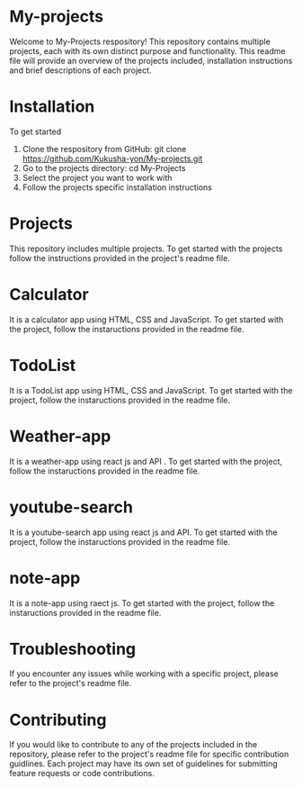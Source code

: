 # My-projects
Welcome to My-Projects respository! This repository contains multiple projects, each with its own distinct purpose and functionality. This readme file will provide an overview of the projects included, installation instructions and brief descriptions of each project.
# Installation
To get started
1. Clone the respository from GitHub: git clone https://github.com/Kukusha-yon/My-projects.git
2. Go to the projects directory: cd My-Projects
3. Select the project you want to work with
4. Follow the projects specific installation instructions
# Projects
 This repository includes multiple projects.  To get started with the projects follow the instructions provided in the project's readme file.
 # Calculator 
 It is a calculator app using HTML, CSS and JavaScript. To get started with the project, follow the instaructions provided in the readme file.
 # TodoList
  It is a TodoList app using HTML, CSS and JavaScript. To get started with the project, follow the instaructions provided in the readme file. 
 # Weather-app
  It is a weather-app using react js and API . To get started with the project, follow the instaructions provided in the readme file.
 # youtube-search
  It is a youtube-search app using react js and API. To get started with the project, follow the instaructions provided in the readme file.
 # note-app
  It is a note-app using raect js. To get started with the project, follow the instaructions provided in the readme file.
 # Troubleshooting 
 If you encounter any issues while working with a specific project, please refer to the project's readme file.

 # Contributing 
 If you would like to contribute to any of the projects included in the repository, please refer to the project's readme file for specific contribution guidlines. Each project may have its own set of guidelines for submitting feature requests or code contributions.

